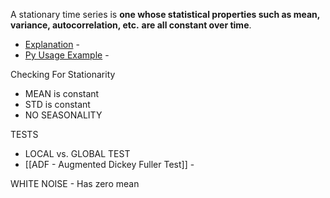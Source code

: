 
A stationary time series is **one whose statistical properties such as mean, variance, autocorrelation, etc.** **are all constant over time**.


- [Explanation](https://www.youtube.com/watch?v=oY-j2Wof51c) - 
- [Py Usage Example](https://www.youtube.com/watch?v=Q0IMCe4d1m4) - 

Checking For Stationarity
- MEAN is constant
- STD is constant
- NO SEASONALITY 

TESTS
- LOCAL vs. GLOBAL TEST
- [[ADF - Augmented Dickey Fuller Test]] - 

WHITE NOISE - Has zero mean



